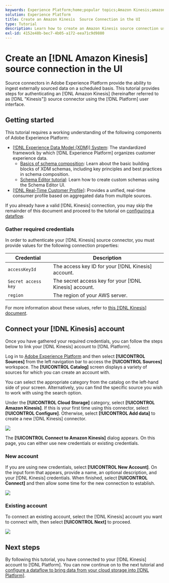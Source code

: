 ```yaml
---
keywords: Experience Platform;home;popular topics;Amazon Kinesis;amazon kinesis;Kinesis;kinesis
solution: Experience Platform
title: Create an Amazon Kinesis  Source Connection in the UI
type: Tutorial
description: Learn how to create an Amazon Kinesis source connection using the Adobe Experience Platform UI.
exl-id: 4152e48b-bec7-4b05-a172-eea71c9d9880
---
```

# Create an [!DNL Amazon Kinesis] source connection in the UI

Source connectors in Adobe Experience Platform provide the ability to ingest externally sourced data on a scheduled basis. This tutorial provides steps for authenticating an [!DNL Amazon Kinesis] (hereinafter referred to as [!DNL "Kinesis"]) source connector using the [!DNL Platform] user interface.

## Getting started

This tutorial requires a working understanding of the following components of Adobe Experience Platform:

-   [[!DNL Experience Data Model (XDM)] System](../../../../../xdm/home.md): The standardized framework by which [!DNL Experience Platform] organizes customer experience data.
    -   [Basics of schema composition](../../../../../xdm/schema/composition.md): Learn about the basic building blocks of XDM schemas, including key principles and best practices in schema composition.
    -   [Schema Editor tutorial](../../../../../xdm/tutorials/create-schema-ui.md): Learn how to create custom schemas using the Schema Editor UI.
-   [[!DNL Real-Time Customer Profile]](../../../../../profile/home.md): Provides a unified, real-time consumer profile based on aggregated data from multiple sources.

If you already have a valid [!DNL Kinesis] connection, you may skip the remainder of this document and proceed to the tutorial on [configuring a dataflow](../../dataflow/streaming/cloud-storage-streaming.md).

### Gather required credentials

In order to authenticate your [!DNL Kinesis] source connector, you must provide values for the following connection properties:

| Credential | Description |
| ---------- | ----------- |
| `accessKeyId` | The access key ID for your [!DNL Kinesis] account. |
| `Secret access key` | The secret access key for your [!DNL Kinesis] account. |
| `region` | The region of your AWS server. |

For more information about these values, refer to [this [!DNL Kinesis] document](https://docs.aws.amazon.com/streams/latest/dev/getting-started.html).

## Connect your [!DNL Kinesis] account

Once you have gathered your required credentials, you can follow the steps below to link your [!DNL Kinesis] account to [!DNL Platform].

Log in to [Adobe Experience Platform](https://platform.adobe.com) and then select **[!UICONTROL Sources]** from the left navigation bar to access the **[!UICONTROL Sources]** workspace. The **[!UICONTROL Catalog]** screen displays a variety of sources for which you can create an account with.

You can select the appropriate category from the catalog on the left-hand side of your screen. Alternatively, you can find the specific source you wish to work with using the search option.

Under the **[!UICONTROL Cloud Storage]** category, select **[!UICONTROL Amazon Kinesis]**. If this is your first time using this connector, select **[!UICONTROL Configure]**. Otherwise, select **[!UICONTROL Add data]** to create a new [!DNL Kinesis] connector.

![](../../../../images/tutorials/create/kinesis/catalog.png)

The **[!UICONTROL Connect to Amazon Kinesis]** dialog appears. On this page, you can either use new credentials or existing credentials. 

### New account

If you are using new credentials, select **[!UICONTROL New Account]**. On the input form that appears, provide a name, an optional description, and your [!DNL Kinesis] credentials. When finished, select **[!UICONTROL Connect]** and then allow some time for the new connection to establish.

![](../../../../images/tutorials/create/kinesis/new.png)

### Existing account

To connect an existing account, select the [!DNL Kinesis] account you want to connect with, then select **[!UICONTROL Next]** to proceed.

![](../../../../images/tutorials/create/kinesis/existing.png)

## Next steps

By following this tutorial, you have connected to your [!DNL Kinesis] account to [!DNL Platform]. You can now continue on to the next tutorial and [configure a dataflow to bring data from your cloud storage into [!DNL Platform]](../../dataflow/streaming/cloud-storage-streaming.md).

